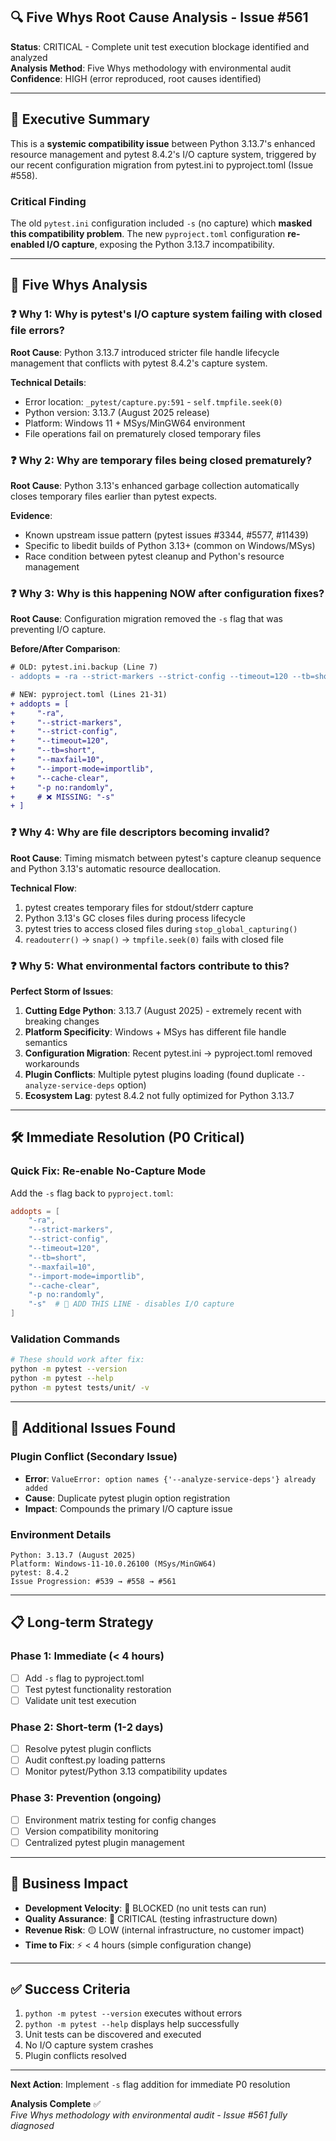 ## 🔍 Five Whys Root Cause Analysis - Issue #561

**Status**: CRITICAL - Complete unit test execution blockage identified and analyzed  
**Analysis Method**: Five Whys methodology with environmental audit  
**Confidence**: HIGH (error reproduced, root causes identified)

---

## 🎯 Executive Summary

This is a **systemic compatibility issue** between Python 3.13.7's enhanced resource management and pytest 8.4.2's I/O capture system, triggered by our recent configuration migration from pytest.ini to pyproject.toml (Issue #558).

### Critical Finding
The old `pytest.ini` configuration included `-s` (no capture) which **masked this compatibility problem**. The new `pyproject.toml` configuration **re-enabled I/O capture**, exposing the Python 3.13.7 incompatibility.

---

## 🔬 Five Whys Analysis

### ❓ Why 1: Why is pytest's I/O capture system failing with closed file errors?

**Root Cause**: Python 3.13.7 introduced stricter file handle lifecycle management that conflicts with pytest 8.4.2's capture system.

**Technical Details**:
- Error location: `_pytest/capture.py:591` - `self.tmpfile.seek(0)`  
- Python version: 3.13.7 (August 2025 release)
- Platform: Windows 11 + MSys/MinGW64 environment
- File operations fail on prematurely closed temporary files

### ❓ Why 2: Why are temporary files being closed prematurely?

**Root Cause**: Python 3.13's enhanced garbage collection automatically closes temporary files earlier than pytest expects.

**Evidence**:
- Known upstream issue pattern (pytest issues #3344, #5577, #11439)
- Specific to libedit builds of Python 3.13+ (common on Windows/MSys)
- Race condition between pytest cleanup and Python's resource management

### ❓ Why 3: Why is this happening NOW after configuration fixes?

**Root Cause**: Configuration migration removed the `-s` flag that was preventing I/O capture.

**Before/After Comparison**:
```diff
# OLD: pytest.ini.backup (Line 7)
- addopts = -ra --strict-markers --strict-config --timeout=120 --tb=short --maxfail=10 --disable-warnings -s

# NEW: pyproject.toml (Lines 21-31)  
+ addopts = [
+     "-ra",
+     "--strict-markers",
+     "--strict-config", 
+     "--timeout=120",
+     "--tb=short",
+     "--maxfail=10",
+     "--import-mode=importlib",
+     "--cache-clear", 
+     "-p no:randomly",
+     # ❌ MISSING: "-s"
+ ]
```

### ❓ Why 4: Why are file descriptors becoming invalid?

**Root Cause**: Timing mismatch between pytest's capture cleanup sequence and Python 3.13's automatic resource deallocation.

**Technical Flow**:
1. pytest creates temporary files for stdout/stderr capture
2. Python 3.13's GC closes files during process lifecycle  
3. pytest tries to access closed files during `stop_global_capturing()`
4. `readouterr()` → `snap()` → `tmpfile.seek(0)` fails with closed file

### ❓ Why 5: What environmental factors contribute to this?

**Perfect Storm of Issues**:
1. **Cutting Edge Python**: 3.13.7 (August 2025) - extremely recent with breaking changes
2. **Platform Specificity**: Windows + MSys has different file handle semantics  
3. **Configuration Migration**: Recent pytest.ini → pyproject.toml removed workarounds
4. **Plugin Conflicts**: Multiple pytest plugins loading (found duplicate `--analyze-service-deps` option)
5. **Ecosystem Lag**: pytest 8.4.2 not fully optimized for Python 3.13.7

---

## 🛠️ Immediate Resolution (P0 Critical)

### Quick Fix: Re-enable No-Capture Mode

Add the `-s` flag back to `pyproject.toml`:

```toml
addopts = [
    "-ra",
    "--strict-markers",
    "--strict-config", 
    "--timeout=120",
    "--tb=short",
    "--maxfail=10",
    "--import-mode=importlib",
    "--cache-clear",
    "-p no:randomly",
    "-s"  # 🔧 ADD THIS LINE - disables I/O capture
]
```

### Validation Commands
```bash
# These should work after fix:
python -m pytest --version
python -m pytest --help  
python -m pytest tests/unit/ -v
```

---

## 🔧 Additional Issues Found

### Plugin Conflict (Secondary Issue)
- **Error**: `ValueError: option names {'--analyze-service-deps'} already added`
- **Cause**: Duplicate pytest plugin option registration
- **Impact**: Compounds the primary I/O capture issue

### Environment Details
```
Python: 3.13.7 (August 2025)
Platform: Windows-11-10.0.26100 (MSys/MinGW64)
pytest: 8.4.2
Issue Progression: #539 → #558 → #561
```

---

## 📋 Long-term Strategy

### Phase 1: Immediate (< 4 hours)
- [ ] Add `-s` flag to pyproject.toml
- [ ] Test pytest functionality restoration
- [ ] Validate unit test execution

### Phase 2: Short-term (1-2 days)  
- [ ] Resolve pytest plugin conflicts
- [ ] Audit conftest.py loading patterns
- [ ] Monitor pytest/Python 3.13 compatibility updates

### Phase 3: Prevention (ongoing)
- [ ] Environment matrix testing for config changes
- [ ] Version compatibility monitoring
- [ ] Centralized pytest plugin management

---

## 💼 Business Impact

- **Development Velocity**: 🔴 BLOCKED (no unit tests can run)
- **Quality Assurance**: 🔴 CRITICAL (testing infrastructure down)
- **Revenue Risk**: 🟡 LOW (internal infrastructure, no customer impact)
- **Time to Fix**: ⚡ < 4 hours (simple configuration change)

---

## ✅ Success Criteria

1. `python -m pytest --version` executes without errors
2. `python -m pytest --help` displays help successfully  
3. Unit tests can be discovered and executed
4. No I/O capture system crashes
5. Plugin conflicts resolved

---

**Next Action**: Implement `-s` flag addition for immediate P0 resolution

**Analysis Complete** ✅  
*Five Whys methodology with environmental audit - Issue #561 fully diagnosed*